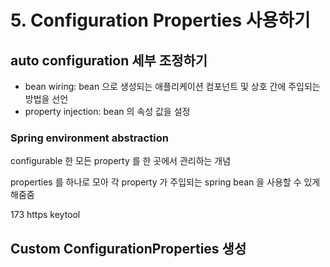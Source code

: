 # 5. Configuration Properties 사용하기

## auto configuration 세부 조정하기
- bean wiring: bean 으로 생성되는 애플리케이션 컴포넌트 및 상호 간에 주입되는 방법을 선언
- property injection: bean 의 속성 값을 설정

### Spring environment abstraction
configurable 한 모든 property 를 한 곳에서 관리하는 개념

properties 를 하나로 모아 각 property 가 주입되는 spring bean 을 사용할 수 있게 해줌줌

173 https keytool

## Custom ConfigurationProperties 생성